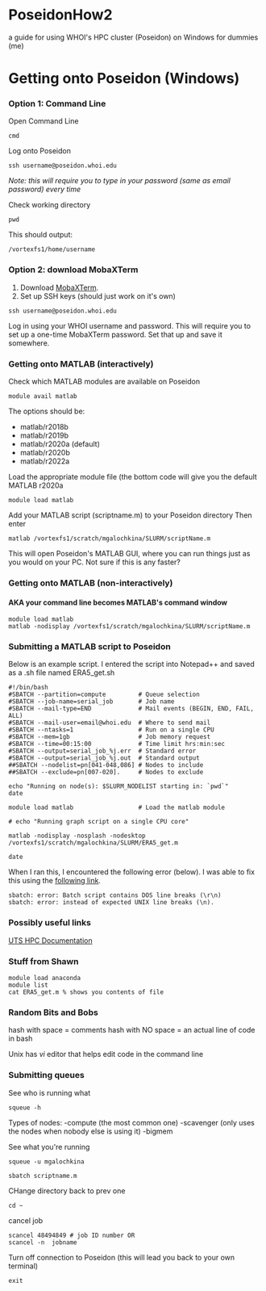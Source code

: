# PoseidonHow2
a guide for using WHOI's HPC cluster (Poseidon) on Windows for dummies (me) 

# Getting onto Poseidon (Windows)
### Option 1: Command Line
Open Command Line
```
cmd
```
Log onto Poseidon
```
ssh username@poseidon.whoi.edu
```
_Note: this will require you to type in your password (same as email password) every time_

Check working directory
```
pwd
```
This should output:
```
/vortexfs1/home/username
```
### Option 2: download MobaXTerm
1. Download [MobaXTerm](https://mobaxterm.mobatek.net/).
2. Set up SSH keys (should just work on it's own)
```
ssh username@poseidon.whoi.edu
```
Log in using your WHOI username and password. This will require you to set up a one-time MobaXTerm password. Set that up and save it somewhere.

### Getting onto MATLAB (interactively)
Check which MATLAB modules are available on Poseidon
```
module avail matlab
```
The options should be:
* matlab/r2018b
* matlab/r2019b
* matlab/r2020a (default)
* matlab/r2020b
* matlab/r2022a

Load the appropriate module file (the bottom code will give you the default MATLAB r2020a
```
module load matlab
```
Add your MATLAB script (scriptname.m) to your Poseidon directory
Then enter
```
matlab /vortexfs1/scratch/mgalochkina/SLURM/scriptName.m
```
This will open Poseidon's MATLAB GUI, where you can run things just as you would on your PC. Not sure if this is any faster?

### Getting onto MATLAB (non-interactively)
#### AKA your command line becomes MATLAB's command window
```
module load matlab
matlab -nodisplay /vortexfs1/scratch/mgalochkina/SLURM/scriptName.m
```

### Submitting a MATLAB script to Poseidon
Below is an example script. I entered the script into Notepad++ and saved as a .sh file named ERA5_get.sh

```
#!/bin/bash
#SBATCH --partition=compute         # Queue selection
#SBATCH --job-name=serial_job       # Job name
#SBATCH --mail-type=END             # Mail events (BEGIN, END, FAIL, ALL)
#SBATCH --mail-user=email@whoi.edu  # Where to send mail
#SBATCH --ntasks=1                  # Run on a single CPU
#SBATCH --mem=1gb                   # Job memory request
#SBATCH --time=00:15:00             # Time limit hrs:min:sec
#SBATCH --output=serial_job_%j.err  # Standard error
#SBATCH --output=serial_job_%j.out  # Standard output
##SBATCH --nodelist=pn[041-048,086] # Nodes to include
##SBATCH --exclude=pn[007-020].     # Nodes to exclude

echo "Running on node(s): $SLURM_NODELIST starting in: `pwd`"
date

module load matlab                  # Load the matlab module
 
# echo "Running graph script on a single CPU core"
 
matlab -nodisplay -nosplash -nodesktop /vortexfs1/scratch/mgalochkina/SLURM/ERA5_get.m
 
date
```

When I ran this, I encountered the following error (below). I was able to fix this using the [following link](https://wikis.ovgu.de/hpc/doku.php?id=guide:dos_unix_linebreaks).

```
sbatch: error: Batch script contains DOS line breaks (\r\n)
sbatch: error: instead of expected UNIX line breaks (\n).
```

### Possibly useful links
[UTS HPC Documentation](https://hpc.research.uts.edu.au/getting_started/running/)

### Stuff from Shawn
```
module load anaconda
module list
cat ERA5_get.m % shows you contents of file
```
### Random Bits and Bobs
hash with space = comments
hash with NO space = an actual line of code in bash

Unix has *vi* editor that helps edit code in the command line

### Submitting queues
See who is running what
```
squeue -h
```

Types of nodes:
-compute (the most common one)
-scavenger (only uses the nodes when nobody else is using it)
-bigmem

See what you're running
```
squeue -u mgalochkina
```

```
sbatch scriptname.m
```
CHange directory back to prev one
```
cd ~
```

cancel job
```
scancel 48494849 # job ID number OR
scancel -n  jobname
```
Turn off connection to Poseidon (this will lead you back to your own terminal)
```
exit
```
